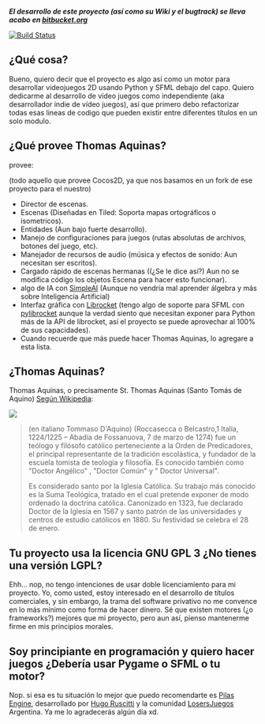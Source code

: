 ***El desarrollo de este proyecto (así como su Wiki y el bugtrack) se lleva acabo en [bitbucket.org](https://bitbucket.org/shackra/thomas-aquinas)***

[![Build Status](https://travis-ci.org/shackra/thomas-aquinas.png?branch=stable-branch)](https://travis-ci.org/shackra/thomas-aquinas)

## ¿Qué cosa?

Bueno, quiero decir que el proyecto es algo así como un motor para desarrollar videojuegos 2D usando Python y SFML debajo del capo. Quiero dedicarme al desarrollo de vídeo juegos como independiente (aka desarrollador indie de vídeo juegos), así que primero debo refactorizar todas esas lineas de codigo que pueden existir entre diferentes títulos en un solo modulo.

## ¿Qué provee Thomas Aquinas?

provee:

(todo aquello que provee Cocos2D, ya que nos basamos en un fork de ese proyecto para el nuestro)
* Director de escenas.
* Escenas (Diseñadas en Tiled: Soporta mapas ortográficos o isometricos).
* Entidades (Aun bajo fuerte desarrollo).
* Manejo de configuraciones para juegos (rutas absolutas de archivos, botones del juego, etc).
* Manejador de recursos de audio (música y efectos de sonido: Aun necesitan ser escritos).
* Cargado rápido de escenas hermanas ((¿Se le dice así?) Aun no se modifica código los objetos Escena para hacer esto funcionar).
* algo de IA con [SimpleAI](https://pypi.python.org/pypi/simpleai/0.5.1) (Aunque no vendría mal aprender álgebra y más sobre Inteligencia Artificial)
* Interfaz gráfica con [Librocket](http://librocket.com/) (tengo algo de soporte para SFML con [pylibrocket](https://bitbucket.org/shackra/pylibrocket) aunque la verdad siento que necesitan exponer para Python más de la API de librocket, así el proyecto se puede aprovechar al 100% de sus capacidades).
* Cuando recuerde que más puede hacer Thomas Aquinas, lo agregare a esta lista.

## ¿Thomas Aquinas?

Thomas Aquinas, o precisamente St. Thomas Aquinas (Santo Tomás de Aquino) [Según Wikipedia](https://es.wikipedia.org/wiki/Tom%C3%A1s_de_Aquino):

![](http://marccortez.com/wp-content/uploads/2012/03/St-Thomas-Aquinas.jpg)

> (en italiano Tommaso D'Aquino) (Roccasecca o Belcastro,1 Italia, 1224/1225 – Abadía de Fossanuova, 7 de marzo de 1274) fue un teólogo y filósofo católico perteneciente a la Orden de Predicadores, el principal representante de la tradición escolástica, y fundador de la escuela tomista de teología y filosofía. Es conocido también como "Doctor Angélico" , "Doctor Común" y " Doctor Universal".
>
> Es considerado santo por la Iglesia Católica. Su trabajo más conocido es la Suma Teológica, tratado en el cual pretende exponer de modo ordenado la doctrina católica. Canonizado en 1323, fue declarado Doctor de la Iglesia en 1567 y santo patrón de las universidades y centros de estudio católicos en 1880. Su festividad se celebra el 28 de enero.

## Tu proyecto usa la licencia GNU GPL 3 ¿No tienes una versión LGPL?

Ehh... nop, no tengo intenciones de usar doble licenciamiento para mi proyecto. Yo, como usted, estoy interesado en el desarrollo de títulos comerciales, y sin embargo, la trama del software privativo no me convence en lo más mínimo como forma de hacer dinero. Sé que existen motores (¿o frameworks?) mejores que mi proyecto, pero aun así, pienso mantenerme firme en mis principios morales.

## Soy principiante en programación y quiero hacer juegos ¿Debería usar Pygame o SFML o tu motor?

Nop. si esa es tu situación lo mejor que puedo recomendarte es [Pilas Engine](http://pilas-engine.com.ar/), desarrollado por [Hugo Ruscitti](http://www.losersjuegos.com.ar/comunidad/integrantes/hugoruscitti) y la comunidad [LosersJuegos](http://www.losersjuegos.com.ar/) Argentina. Ya me lo agradecerás algún día xd.
